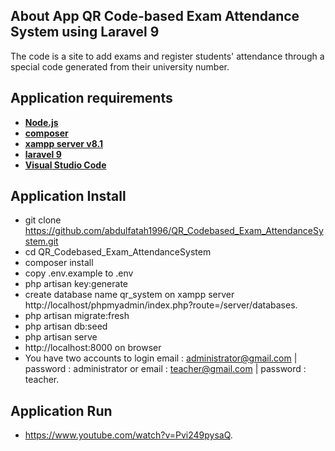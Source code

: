 
## About App QR Code-based Exam Attendance System using Laravel 9

The code is a site to add exams and register students' attendance through a special code generated from their university number.

## Application requirements

- **[Node.js](https://nodejs.org/en/)**
- **[composer](https://getcomposer.org/)**
- **[xampp server v8.1](https://www.apachefriends.org/index.html)**
- **[laravel 9](https://laravel.com/)**
- **[Visual Studio Code](https://code.visualstudio.com/)**

## Application Install
- git clone https://github.com/abdulfatah1996/QR_Codebased_Exam_AttendanceSystem.git
- cd QR_Codebased_Exam_AttendanceSystem
- composer install
- copy .env.example to .env
- php artisan key:generate
- create database name qr_system on xampp server http://localhost/phpmyadmin/index.php?route=/server/databases.
- php artisan migrate:fresh
- php artisan db:seed
- php artisan serve
- http://localhost:8000 on browser
- You have two accounts to login email : administrator@gmail.com | password : administrator or email : teacher@gmail.com | password : teacher.

## Application Run
- https://www.youtube.com/watch?v=Pvi249pysaQ.

